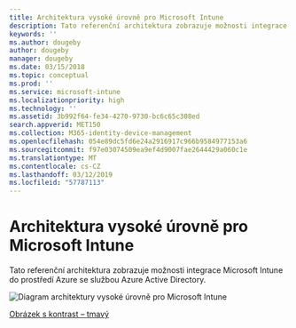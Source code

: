```yaml
---
title: Architektura vysoké úrovně pro Microsoft Intune
description: Tato referenční architektura zobrazuje možnosti integrace Microsoft Intune do prostředí Azure se službou Azure Active Directory.
keywords: ''
ms.author: dougeby
author: dougeby
manager: dougeby
ms.date: 03/15/2018
ms.topic: conceptual
ms.prod: ''
ms.service: microsoft-intune
ms.localizationpriority: high
ms.technology: ''
ms.assetid: 3b992f64-fe34-4270-9730-bc6c65c308ed
search.appverid: MET150
ms.collection: M365-identity-device-management
ms.openlocfilehash: 054e89dc5fd6e24a2916917c966b9584977153a6
ms.sourcegitcommit: f97e03074509ea9ef4d9007fae2644429a060c1e
ms.translationtype: MT
ms.contentlocale: cs-CZ
ms.lasthandoff: 03/12/2019
ms.locfileid: "57787113"
---
```

# <a name="high-level-architecture-for-microsoft-intune"></a>Architektura vysoké úrovně pro Microsoft Intune
Tato referenční architektura zobrazuje možnosti integrace Microsoft Intune do prostředí Azure se službou Azure Active Directory.  

![Diagram architektury vysoké úrovně pro Microsoft Intune](./media/intunearchitecture_wh.svg)

[Obrázek s kontrast – tmavý](./media/intunearchitecture.svg)
